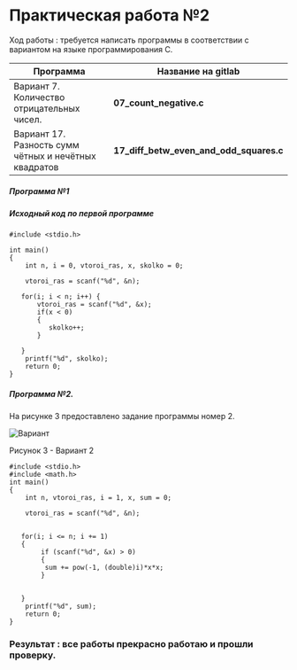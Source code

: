 # Практическая работа №2
Ход работы : требуется написать программы в соответствии с вариантом на языке программирования С. 

Программа     | Название на gitlab
-----------  | -------------
Вариант 7. Количество отрицательных чисел.    | **07_count_negative.c**
Вариант 17. Разность сумм чётных и нечётных квадратов    | **17_diff_betw_even_and_odd_squares.c**
##### Программа №1 

##### Исходный код по первой программе 
```
#include <stdio.h>

int main()
{
    int n, i = 0, vtoroi_ras, x, skolko = 0;

    vtoroi_ras = scanf("%d", &n);

   for(i; i < n; i++) {
       vtoroi_ras = scanf("%d", &x);
       if(x < 0)
       {
          skolko++;
       }

   }
    printf("%d", skolko);
    return 0;
}

``` 

##### Программа №2.

На рисунке 3 предоставлено задание программы номер 2.

![Вариант](pr2/2.PNG)

 Рисунок 3 - Вариант 2 
 
``` 
#include <stdio.h>
#include <math.h>
int main()
{
    int n, vtoroi_ras, i = 1, x, sum = 0;

    vtoroi_ras = scanf("%d", &n);
    
 
   for(i; i <= n; i += 1) 
   {
        if (scanf("%d", &x) > 0)
        {
         sum += pow(-1, (double)i)*x*x;
        }
    
      
   }
    printf("%d", sum);
    return 0;
}
```

### Результат : все работы прекрасно работаю и прошли проверку. 
